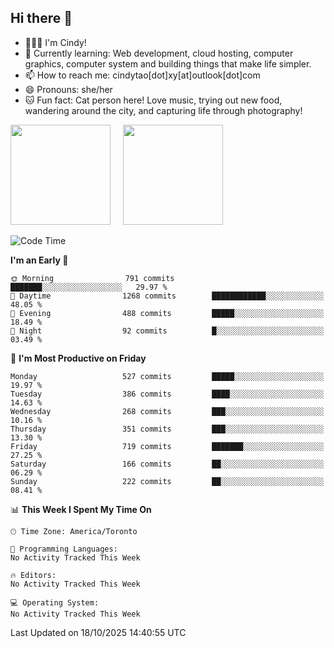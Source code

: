 ## Hi there 👋

<!--
**xinyue296/xinyue296** is a ✨ _special_ ✨ repository because its `README.md` (this file) appears on your GitHub profile.

Here are some ideas to get you started:

- 🔭 I’m currently working on ...
- 🌱 I’m currently learning ...
- 👯 I’m looking to collaborate on ...
- 🤔 I’m looking for help with ...
- 💬 Ask me about ...
- 📫 How to reach me: ...
- 😄 Pronouns: ...
- ⚡ Fun fact: ...
-->
- 👩🏻‍💻 I'm Cindy!
- 🌱 Currently learning: Web development, cloud hosting, computer graphics, computer system and building things that make life simpler.
- 📫 How to reach me: cindytao[dot]xy[at]outlook[dot]com
- 😄 Pronouns: she/her
- 🐱 Fun fact: Cat person here! Love music, trying out new food, wandering around the city, and capturing life through photography!

<!--Github Status: start-->
<div align="left">
  <img height="160em" src="https://github-readme-stats-topaz-two-25.vercel.app/api?username=xinyue296&theme=react&show_icons=true&count_private=true&include_orgs=true&hide=contribs,issues" />
    &nbsp;&nbsp;&nbsp;
  <img height="160em" src="https://github-readme-stats-cindy-taos-projects.vercel.app/api/top-langs/?username=xinyue296&theme=react&count_private=true&include_orgs=true&layout=compact" />
</div>
<!-- Github Status: end-->

<!--START_SECTION:waka-->
![Code Time](http://img.shields.io/badge/Code%20Time-294%20hrs%2036%20mins-blue)

**I'm an Early 🐤** 

```text
🌞 Morning                791 commits         ███████░░░░░░░░░░░░░░░░░░   29.97 % 
🌆 Daytime                1268 commits        ████████████░░░░░░░░░░░░░   48.05 % 
🌃 Evening                488 commits         █████░░░░░░░░░░░░░░░░░░░░   18.49 % 
🌙 Night                  92 commits          █░░░░░░░░░░░░░░░░░░░░░░░░   03.49 % 
```
📅 **I'm Most Productive on Friday** 

```text
Monday                   527 commits         █████░░░░░░░░░░░░░░░░░░░░   19.97 % 
Tuesday                  386 commits         ████░░░░░░░░░░░░░░░░░░░░░   14.63 % 
Wednesday                268 commits         ███░░░░░░░░░░░░░░░░░░░░░░   10.16 % 
Thursday                 351 commits         ███░░░░░░░░░░░░░░░░░░░░░░   13.30 % 
Friday                   719 commits         ███████░░░░░░░░░░░░░░░░░░   27.25 % 
Saturday                 166 commits         ██░░░░░░░░░░░░░░░░░░░░░░░   06.29 % 
Sunday                   222 commits         ██░░░░░░░░░░░░░░░░░░░░░░░   08.41 % 
```


📊 **This Week I Spent My Time On** 

```text
🕑︎ Time Zone: America/Toronto

💬 Programming Languages: 
No Activity Tracked This Week

🔥 Editors: 
No Activity Tracked This Week

💻 Operating System: 
No Activity Tracked This Week
```


 Last Updated on 18/10/2025 14:40:55 UTC
<!--END_SECTION:waka-->
